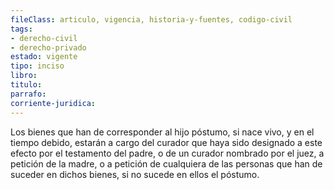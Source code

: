 ```yaml
---
fileClass: articulo, vigencia, historia-y-fuentes, codigo-civil
tags:
- derecho-civil
- derecho-privado
estado: vigente
tipo: inciso
libro:
titulo:
parrafo:
corriente-juridica:
---
```

Los bienes que han de corresponder al hijo póstumo, si nace vivo, y en el tiempo debido, estarán a cargo del curador que haya sido designado a este efecto por el testamento del padre, o de un curador nombrado por el juez, a petición de la madre, o a petición de cualquiera de las personas que han de suceder en dichos bienes, si no sucede en ellos el póstumo.